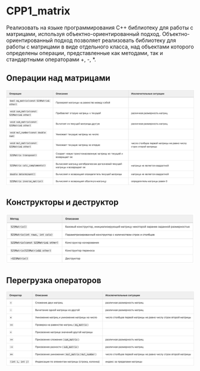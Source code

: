 # CPP1_matrix

 Реализовать на языке программирования С++ библиотеку для работы с матрицами,  используя объектно-ориентированный подход. Объектно-ориентированный подход позволяет реализовать библиотеку для работы с матрицами в виде отдельного класса, над объектами которого определены операции, представленные как методами, так и стандартными операторами +, -, *.

## Операции над матрицами

<img src="images/calc1.png" width="700"/>

## Конструкторы и деструктор

<img src="images/calc2.png" width="700"/>

## Перегрузка операторов

<img src="images/calc3.png" width="700"/>
